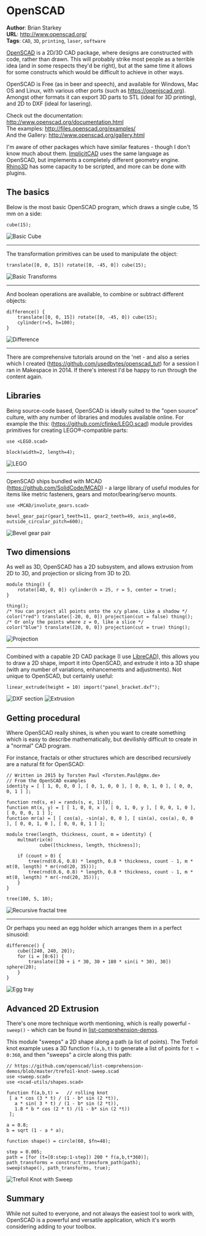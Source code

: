 # OpenSCAD

**Author**: Brian Starkey  
**URL**: http://www.openscad.org/  
**Tags**: `CAD`, `3D`, `printing`, `laser`, `software`  

[OpenSCAD](http://www.openscad.org/) is a 2D/3D CAD package, where designs are
constructed with code, rather than drawn. This will probably strike most people
as a terrible idea (and in some respects they'd be right), but at the same time
it allows for some constructs which would be difficult to achieve in other
ways.

OpenSCAD is Free (as in beer and speech), and available for Windows, Mac OS and
Linux, with various other ports (such as https://openjscad.org). Amongst other
formats it can export 3D parts to STL (ideal for 3D printing), and 2D to DXF
(ideal for lasering).

Check out the documentation: http://www.openscad.org/documentation.html  
The examples: http://files.openscad.org/examples/  
And the Gallery: http://www.openscad.org/gallery.html  

I'm aware of other packages which have similar features - though I don't know
much about them. [ImplicitCAD](http://www.implicitcad.org/) uses the same
language as OpenSCAD, but implements a completely different geometry engine.
[Rhino3D](https://www.rhino3d.com/) has some capacity to be scripted, and more
can be done with plugins.

## The basics

Below is the most basic OpenSCAD program, which draws a single cube, 15 mm on a
side:

```
cube(15);
```
![Basic Cube](cube.png)

---

The transformation primitives can be used to manipulate the object:

```
translate([0, 0, 15]) rotate([0, -45, 0]) cube(15);
```
![Basic Transforms](transforms.png)

---

And boolean operations are available, to combine or subtract different objects:

```
difference() {
	translate([0, 0, 15]) rotate([0, -45, 0]) cube(15);
	cylinder(r=5, h=100);
}
```
![Difference](difference.png)

---

There are comprehensive tutorials around on the 'net - and also a series which
I created (https://github.com/usedbytes/openscad_tut) for a session I ran in
Makespace in 2014. If there's interest I'd be happy to run through the content
again.

## Libraries

Being source-code based, OpenSCAD is ideally suited to the "open source"
culture, with any number of libraries and modules available online. For example
the this: (https://github.com/cfinke/LEGO.scad) module provides primitives for
creating LEGO®-compatible parts:

```
use <LEGO.scad>

block(width=2, length=4);
```
![LEGO](lego.png)

---

OpenSCAD ships bundled with MCAD (https://github.com/SolidCode/MCAD) - a large
library of useful modules for items like metric fasteners, gears and
motor/bearing/servo mounts.

```
use <MCAD/involute_gears.scad>

bevel_gear_pair(gear1_teeth=11, gear2_teeth=49, axis_angle=60, outside_circular_pitch=600);
```
![Bevel gear pair](gear.png)

## Two dimensions

As well as 3D, OpenSCAD has a 2D subsystem, and allows extrusion from 2D to 3D,
and projection or slicing from 3D to 2D.

```
module thing() {
	rotate([40, 0, 0]) cylinder(h = 25, r = 5, center = true);
}

thing();
/* You can project all points onto the x/y plane. Like a shadow */
color("red") translate([-20, 0, 0]) projection(cut = false) thing();
/* Or only the points where z = 0, like a slice */
color("blue") translate([20, 0, 0]) projection(cut = true) thing();
```
![Projection](projection.png)

---

Combined with a capable 2D CAD package (I use
[LibreCAD](http://librecad.org/)), this allows you to draw a 2D shape, import
it into OpenSCAD, and extrude it into a 3D shape (with any number of
variations, enhancements and adjustments). Not unique to OpenSCAD, but
certainly useful:


```
linear_extrude(height = 10) import("panel_bracket.dxf");
```
![DXF section](flat.png)
![Extrusion](extrusion.png)


## Getting procedural

Where OpenSCAD really shines, is when you want to create something which is
easy to describe mathematically, but devilishly difficult to create in a
"normal" CAD program.

For instance, fractals or other structures which are described recursively
are a natural fit for OpenSCAD:

```
// Written in 2015 by Torsten Paul <Torsten.Paul@gmx.de>
// From the OpenSCAD examples
identity = [ [ 1, 0, 0, 0 ], [ 0, 1, 0, 0 ], [ 0, 0, 1, 0 ], [ 0, 0, 0, 1 ] ];

function rnd(s, e) = rands(s, e, 1)[0];
function mt(x, y) = [ [ 1, 0, 0, x ], [ 0, 1, 0, y ], [ 0, 0, 1, 0 ], [ 0, 0, 0, 1 ] ];
function mr(a) = [ [ cos(a), -sin(a), 0, 0 ], [ sin(a), cos(a), 0, 0 ], [ 0, 0, 1, 0 ], [ 0, 0, 0, 1 ] ];

module tree(length, thickness, count, m = identity) {
    multmatrix(m)
            cube([thickness, length, thickness]);

    if (count > 0) {
        tree(rnd(0.6, 0.8) * length, 0.8 * thickness, count - 1, m * mt(0, length) * mr(rnd(20, 35)));
        tree(rnd(0.6, 0.8) * length, 0.8 * thickness, count - 1, m * mt(0, length) * mr(-rnd(20, 35)));
    }
}

tree(100, 5, 10);
```
![Recursive fractal tree](tree.png)

---

Or perhaps you need an egg holder which arranges them in a perfect sinusoid:

```
difference() {
	cube([240, 240, 20]);
	for (i = [0:6]) {
		translate([30 + i * 30, 30 + 180 * sin(i * 30), 30]) sphere(20);
	}
}
```
![Egg tray](eggs.png)

## Advanced 2D Extrusion

There's one more technique worth mentioning, which is really powerful -
`sweep()` - which can be found in
[list-comprehension-demos](https://github.com/openscad/list-comprehension-demos).

This module "sweeps" a 2D shape along a path (a list of points). The Trefoil knot example
uses a 3D function `f(a,b,t)` to generate a list of points for `t = 0:360`, and then
"sweeps" a circle along this path:

```
// https://github.com/openscad/list-comprehension-demos/blob/master/trefoil-knot-sweep.scad
use <sweep.scad>
use <scad-utils/shapes.scad>

function f(a,b,t) =   // rolling knot
 [ a * cos (3 * t) / (1 - b* sin (2 *t)),
   a * sin( 3 * t) / (1 - b* sin (2 *t)),
   1.8 * b * cos (2 * t) /(1 - b* sin (2 *t))
 ];

a = 0.8;
b = sqrt (1 - a * a);

function shape() = circle(60, $fn=48);

step = 0.005;
path = [for (t=[0:step:1-step]) 200 * f(a,b,t*360)];
path_transforms = construct_transform_path(path);
sweep(shape(), path_transforms, true);
```

![Trefoil Knot with Sweep](sweep.png)

## Summary

While not suited to everyone, and not always the easiest tool to work with,
OpenSCAD is a powerful and versatile application, which it's worth considering
adding to your toolbox.
